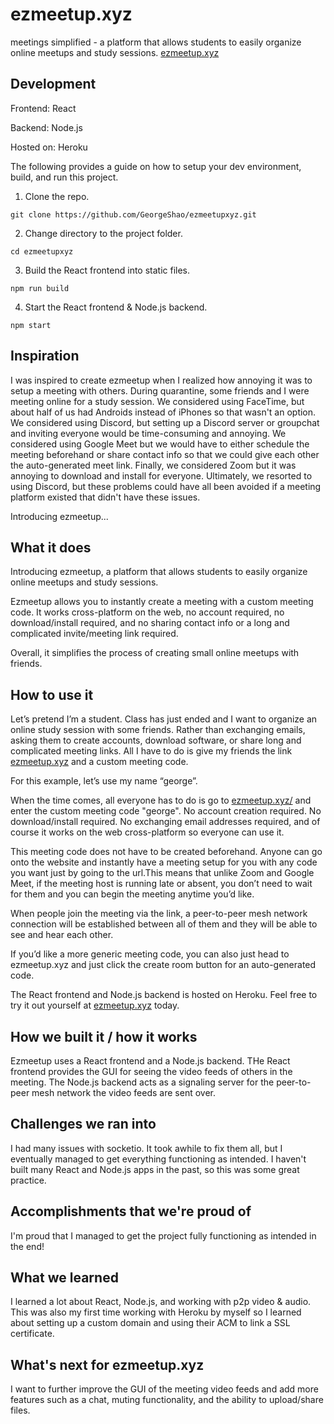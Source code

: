 # ezmeetup.xyz

meetings simplified - a platform that allows students to easily organize online meetups and study sessions.
[ezmeetup.xyz](ezmeetup.xyz)

## Development

Frontend: React

Backend: Node.js

Hosted on: Heroku

The following provides a guide on how to setup your dev environment, build, and run this project.

1. Clone the repo.

```git clone https://github.com/GeorgeShao/ezmeetupxyz.git```

2. Change directory to the project folder.

```cd ezmeetupxyz```

3. Build the React frontend into static files.

```npm run build```

4. Start the React frontend & Node.js backend.

```npm start```

## Inspiration
I was inspired to create ezmeetup when I realized how annoying it was to setup a meeting with others. During quarantine, some friends and I were meeting online for a study session. We considered using FaceTime, but about half of us had Androids instead of iPhones so that wasn't an option. We considered using Discord, but setting up a Discord server or groupchat and inviting everyone would be time-consuming and annoying. We considered using Google Meet but we would have to either schedule the meeting beforehand or share contact info so that we could give each other the auto-generated meet link. Finally, we considered Zoom but it was annoying to download and install for everyone. Ultimately, we resorted to using Discord, but these problems could have all been avoided if a meeting platform existed that didn't have these issues.

Introducing ezmeetup...

## What it does
Introducing ezmeetup, a platform that allows students to easily organize online meetups and study sessions.

Ezmeetup allows you to instantly create a meeting with a custom meeting code. It works cross-platform on the web, no account required, no download/install required, and no sharing contact info or a long and complicated invite/meeting link required.

Overall, it simplifies the process of creating small online meetups with friends.

## How to use it
Let’s pretend I’m a student. Class has just ended and I want to organize an online study session with some friends. Rather than exchanging emails, asking them to create accounts, download software, or share long and complicated meeting links. All I have to do is give my friends the link [ezmeetup.xyz](ezmeetup.xyz) and a custom meeting code.

For this example, let’s use my name “george”.

When the time comes, all everyone has to do is go to [ezmeetup.xyz/](ezmeetup.xyz/) and enter the custom meeting code "george". No account creation required. No download/install required. No exchanging email addresses required, and of course it works on the web cross-platform so everyone can use it.

This meeting code does not have to be created beforehand. Anyone can go onto the website and instantly have a meeting setup for you with any code you want just by going to the url.This means that unlike Zoom and Google Meet, if the meeting host is running late or absent, you don’t need to wait for them and you can begin the meeting anytime you’d like.

When people join the meeting via the link, a peer-to-peer mesh network connection will be established between all of them and they will be able to see and hear each other.

If you’d like a more generic meeting code, you can also just head to ezmeetup.xyz and just click the create room button for an auto-generated code.

The React frontend and Node.js backend is hosted on Heroku. Feel free to try it out yourself at [ezmeetup.xyz](ezmeetup.xyz) today.

## How we built it / how it works
Ezmeetup uses a React frontend and a Node.js backend. THe React frontend provides the GUI for seeing the video feeds of others in the meeting. The Node.js backend acts as a signaling server for the peer-to-peer mesh network the video feeds are sent over.

## Challenges we ran into
I had many issues with socketio. It took awhile to fix them all, but I eventually managed to get everything functioning as intended. I haven't built many React and Node.js apps in the past, so this was some great practice.

## Accomplishments that we're proud of
I'm proud that I managed to get the project fully functioning as intended in the end!

## What we learned
I learned a lot about React, Node.js, and working with p2p video & audio. This was also my first time working with Heroku by myself so I learned about setting up a custom domain and using their ACM to link a SSL certificate.

## What's next for ezmeetup.xyz
I want to further improve the GUI of the meeting video feeds and add more features such as a chat, muting functionality, and the ability to upload/share files.
